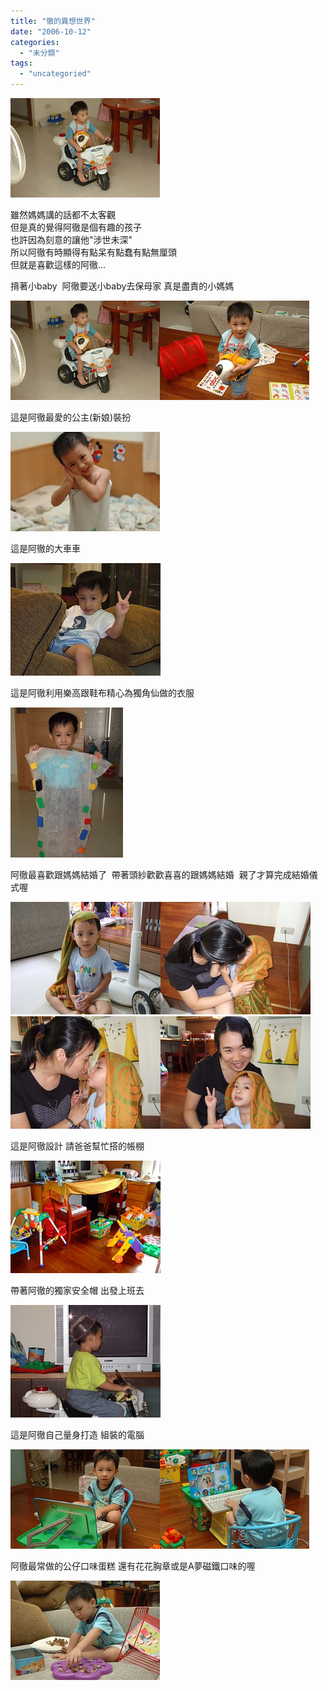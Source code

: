 ```yaml
---
title: "徹的異想世界"
date: "2006-10-12"
categories: 
  - "未分類"
tags: 
  - "uncategoried"
---
```


![](images/200167910_a9320c1411_m.jpg)

雖然媽媽講的話都不太客觀  
但是真的覺得阿徹是個有趣的孩子  
也許因為刻意的讓他"涉世未深"  
所以阿徹有時顯得有點呆有點蠢有點無厘頭  
但就是喜歡這樣的阿徹...  

揹著小baby  阿徹要送小baby去保母家 真是盡責的小媽媽 

![](images/200167910_a9320c1411_m.jpg)![](images/200167943_32fbaa77b6_m.jpg)

這是阿徹最愛的公主(新娘)裝扮

![](images/240044661_e214c2d583_m.jpg)

這是阿徹的大車車

![](images/261315009_d618af1d1e_m.jpg)

這是阿徹利用樂高跟鞋布精心為獨角仙做的衣服

![](images/258177940_8eb730fbc5_m.jpg)

阿徹最喜歡跟媽媽結婚了  帶著頭紗歡歡喜喜的跟媽媽結婚  親了才算完成結婚儀式喔

![](images/258177495_e43583db79_m.jpg)![](images/258177710_d8eff1101a_m.jpg)![](images/258177769_233fd06cab_m.jpg)![](images/258177828_600c0048cd_m.jpg)

這是阿徹設計 請爸爸幫忙搭的帳棚

![](images/267431988_f88da18261_m.jpg)

帶著阿徹的獨家安全帽 出發上班去

![](images/267431900_49957fde2b_m.jpg)

這是阿徹自己量身打造 組裝的電腦 

![](images/267431647_abba4523b0_m.jpg)![](images/267431604_b3fc189fe9_m.jpg)

阿徹最常做的公仔口味蛋糕 還有花花胸章或是A夢磁鐵口味的喔

![](images/267431164_e8333dfb96_m.jpg)
